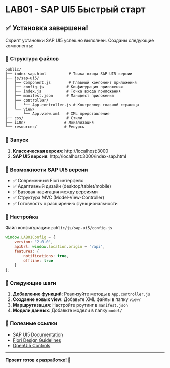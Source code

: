 # LAB01 - SAP UI5 Быстрый старт

## ✅ Установка завершена!

Скрипт установки SAP UI5 успешно выполнен. Созданы следующие компоненты:

### 📁 Структура файлов

```
public/
├── index-sap.html          # Точка входа SAP UI5 версии
├── js/sap-ui5/
│   ├── Component.js        # Главный компонент приложения
│   ├── config.js          # Конфигурация приложения
│   ├── index.js           # Точка входа приложения
│   ├── manifest.json      # Манифест приложения
│   ├── controller/
│   │   └── App.controller.js # Контроллер главной страницы
│   └── view/
│       └── App.view.xml   # XML представление
├── css/                   # Стили
├── i18n/                 # Локализация
└── resources/            # Ресурсы
```

### 🚀 Запуск

1. **Классическая версия**: http://localhost:3000
2. **SAP UI5 версия**: http://localhost:3000/index-sap.html

### 🎯 Возможности SAP UI5 версии

- ✅ Современный Fiori интерфейс
- ✅ Адаптивный дизайн (desktop/tablet/mobile)
- ✅ Базовая навигация между версиями
- ✅ Структура MVC (Model-View-Controller)
- ✅ Готовность к расширению функциональности

### 🔧 Настройка

Файл конфигурации: `public/js/sap-ui5/config.js`
```javascript
window.LAB01Config = {
    version: "2.0.0",
    apiUrl: window.location.origin + "/api",
    features: {
        notifications: true,
        offline: true
    }
};
```

### 📝 Следующие шаги

1. **Добавление функций**: Реализуйте методы в `App.controller.js`
2. **Создание новых view**: Добавьте XML файлы в папку `view/`
3. **Маршрутизация**: Настройте роутинг в `manifest.json`
4. **Модели данных**: Добавьте модели в папку `model/`

### 🔗 Полезные ссылки

- [SAP UI5 Documentation](https://ui5.sap.com/)
- [Fiori Design Guidelines](https://experience.sap.com/fiori-design/)
- [OpenUI5 Controls](https://ui5.sap.com/#/controls)

---

**Проект готов к разработке! 🎉** 